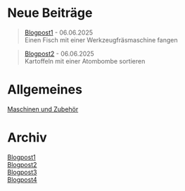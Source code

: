 # Neue Beiträge

>[Blogpost1](URL) - 06.06.2025  
> Einen Fisch mit einer Werkzeugfräsmaschine fangen

>[Blogpost2](URL) - 06.06.2025  
> Kartoffeln mit einer Atombombe sortieren

# Allgemeines

[Maschinen und Zubehör](URL)

# Archiv

[Blogpost1](URL)  
[Blogpost2](URL)  
[Blogpost3](URL)  
[Blogpost4](URL)